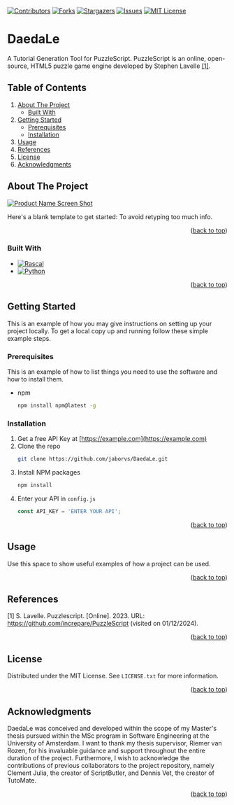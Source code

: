 <a name="readme-top"></a>

<!-- PROJECT SHIELDS -->
[![Contributors][contributors-shield]][contributors-url]
[![Forks][forks-shield]][forks-url]
[![Stargazers][stars-shield]][stars-url]
[![Issues][issues-shield]][issues-url]
[![MIT License][license-shield]][license-url]


<!-- PROJECT DESCRIPTION -->
# DaedaLe
A Tutorial Generation Tool for PuzzleScript. PuzzleScript is an online, open-source, HTML5 puzzle game engine developed by Stephen Lavelle [[1]](#1).

<!-- TABLE OF CONTENTS -->
## Table of Contents
<ol>
    <li>
        <a href="#about-the-project">About The Project</a>
        <ul>
            <li><a href="#built-with">Built With</a></li>
        </ul>
    </li>
    <li>
        <a href="#getting-started">Getting Started</a>
        <ul>
            <li><a href="#prerequisites">Prerequisites</a></li>
            <li><a href="#installation">Installation</a></li>
        </ul>
    </li>
    <li><a href="#usage">Usage</a></li>
    <li><a href="#references">References</a></li>
    <li><a href="#license">License</a></li>
    <li><a href="#acknowledgments">Acknowledgments</a></li>
</ol>

<!-- ABOUT THE PROJECT -->
## About The Project
[![Product Name Screen Shot][product-screenshot]](https://example.com)

Here's a blank template to get started: To avoid retyping too much info. 

<p align="right">(<a href="#readme-top">back to top</a>)</p>

### Built With
* [![Rascal][Rascal.org]][Rascal-url]
* [![Python][Python.org]][Python-url]

<p align="right">(<a href="#readme-top">back to top</a>)</p>

<!-- GETTING STARTED -->
## Getting Started
This is an example of how you may give instructions on setting up your project locally.
To get a local copy up and running follow these simple example steps.

### Prerequisites
This is an example of how to list things you need to use the software and how to install them.
* npm
  ```sh
  npm install npm@latest -g
  ```

### Installation
1. Get a free API Key at [https://example.com](https://example.com)
2. Clone the repo
   ```sh
   git clone https://github.com/jaborvs/DaedaLe.git
   ```
3. Install NPM packages
   ```sh
   npm install
   ```
4. Enter your API in `config.js`
   ```js
   const API_KEY = 'ENTER YOUR API';
   ```

<p align="right">(<a href="#readme-top">back to top</a>)</p>

<!-- USAGE EXAMPLES -->
## Usage
Use this space to show useful examples of how a project can be used. 

<p align="right">(<a href="#readme-top">back to top</a>)</p>

<!-- REFERENCES -->
## References
<a id="1">[1]</a> 
S. Lavelle. Puzzlescript. [Online]. 2023. URL: https://github.com/increpare/PuzzleScript (visited on 01/12/2024).

<p align="right">(<a href="#readme-top">back to top</a>)</p>

<!-- LICENSE -->
## License
Distributed under the MIT License. See `LICENSE.txt` for more information.

<p align="right">(<a href="#readme-top">back to top</a>)</p>

<!-- ACKNOWLEDGMENTS -->
## Acknowledgments
DaedaLe was conceived and developed within the scope of my Master's thesis pursued within the 
MSc program in Software Engineering at the University of Amsterdam. 
I want to thank my thesis supervisor, Riemer van Rozen, for 
his invaluable guidance and support throughout the entire duration of the project. 
Furthermore, I wish to acknowledge the contributions of previous collaborators to the 
project repository, namely Clement Julia, the creator of ScriptButler, and Dennis Vet, 
the creator of TutoMate.

<p align="right">(<a href="#readme-top">back to top</a>)</p>

<!-- MARKDOWN LINKS & IMAGES -->
<!-- https://www.markdownguide.org/basic-syntax/#reference-style-links -->
[contributors-shield]: https://img.shields.io/github/contributors/jaborvs/DaedaLe.svg?style=for-the-badge
[contributors-url]: https://github.com/jaborvs/DaedaLe/graphs/contributors
[forks-shield]: https://img.shields.io/github/forks/jaborvs/DaedaLe.svg?style=for-the-badge
[forks-url]: https://github.com/jaborvs/DaedaLe/network/members
[stars-shield]: https://img.shields.io/github/stars/jaborvs/DaedaLe.svg?style=for-the-badge
[stars-url]: https://github.com/jaborvs/DaedaLe/stargazers
[issues-shield]: https://img.shields.io/github/issues/jaborvs/DaedaLe.svg?style=for-the-badge
[issues-url]: https://github.com/jaborvs/DaedaLe/issues
[license-shield]: https://img.shields.io/github/license/jaborvs/DaedaLe.svg?style=for-the-badge
[license-url]: https://github.com/jaborvs/DaedaLe/blob/master/LICENSE.txt
[linkedin-shield]: https://img.shields.io/badge/-LinkedIn-black.svg?style=for-the-badge&logo=linkedin&colorB=555
[linkedin-url]: https://linkedin.com/in/linkedin_username
[product-screenshot]: images/screenshot.png
[Next.js]: https://img.shields.io/badge/next.js-000000?style=for-the-badge&logo=nextdotjs&logoColor=white
[Next-url]: https://nextjs.org/
[React.js]: https://img.shields.io/badge/React-20232A?style=for-the-badge&logo=react&logoColor=61DAFB
[React-url]: https://reactjs.org/
[Vue.js]: https://img.shields.io/badge/Vue.js-35495E?style=for-the-badge&logo=vuedotjs&logoColor=4FC08D
[Vue-url]: https://vuejs.org/
[Angular.io]: https://img.shields.io/badge/Angular-DD0031?style=for-the-badge&logo=angular&logoColor=white
[Angular-url]: https://angular.io/
[Svelte.dev]: https://img.shields.io/badge/Svelte-4A4A55?style=for-the-badge&logo=svelte&logoColor=FF3E00
[Svelte-url]: https://svelte.dev/
[Laravel.com]: https://img.shields.io/badge/Laravel-FF2D20?style=for-the-badge&logo=laravel&logoColor=white
[Laravel-url]: https://laravel.com
[Bootstrap.com]: https://img.shields.io/badge/Bootstrap-563D7C?style=for-the-badge&logo=bootstrap&logoColor=white
[Bootstrap-url]: https://getbootstrap.com
[JQuery.com]: https://img.shields.io/badge/jQuery-0769AD?style=for-the-badge&logo=jquery&logoColor=white
[JQuery-url]: https://jquery.com 
[Python.org]: https://img.shields.io/badge/python-3670A0?style=for-the-badge&logo=python&logoColor=ffdd54
[Python-url]: https://www.python.org/
[Rascal.org]: https://img.shields.io/badge/Rascal-100000?style=for-the-badge&logo=Rascal&logoColor=85A1AE
[Rascal-url]: https://www.rascal-mpl.org/